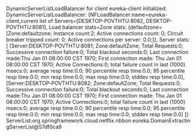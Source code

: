 DynamicServerListLoadBalancer for client eureka-client initialized: 
DynamicServerListLoadBalancer:
{NFLoadBalancer:name=eureka-client,current list of Servers=[DESKTOP-POVTHTU:8082, DESKTOP-POVTHTU:8081],
Load balancer stats=Zone stats: 
{defaultzone=[Zone:defaultzone;	Instance count:2;	Active connections count: 0;	Circuit breaker tripped count: 0;	Active connections per server: 0.0;]},
Server stats: [
[Server:DESKTOP-POVTHTU:8081;	Zone:defaultZone;	Total Requests:0;	Successive connection failure:0;	Total blackout seconds:0;	Last connection made:Thu Jan 01 08:00:00 CST 1970;	First connection made: Thu Jan 01 08:00:00 CST 1970;	Active Connections:0;	total failure count in last (1000) msecs:0;	average resp time:0.0;	90 percentile resp time:0.0;	95 percentile resp time:0.0;	min resp time:0.0;	max resp time:0.0;	stddev resp time:0.0],
[Server:DESKTOP-POVTHTU:8082;	Zone:defaultZone;	Total Requests:0;	Successive connection failure:0;	Total blackout seconds:0;	Last connection made:Thu Jan 01 08:00:00 CST 1970;	First connection made: Thu Jan 01 08:00:00 CST 1970;	Active Connections:0;	total failure count in last (1000) msecs:0;	average resp time:0.0;	90 percentile resp time:0.0;	95 percentile resp time:0.0;	min resp time:0.0;	max resp time:0.0;	stddev resp time:0.0]
]}
ServerList:org.springframework.cloud.netflix.ribbon.eureka.DomainExtractingServerList@57df0ca9